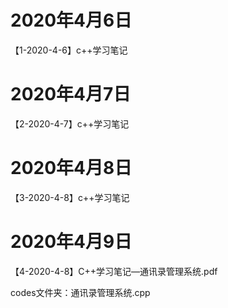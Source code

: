 # 2020年4月6日

【1-2020-4-6】c++学习笔记

# 2020年4月7日

【2-2020-4-7】c++学习笔记

# 2020年4月8日

【3-2020-4-8】c++学习笔记



# 2020年4月9日

【4-2020-4-8】C++学习笔记—通讯录管理系统.pdf

codes文件夹：通讯录管理系统.cpp

